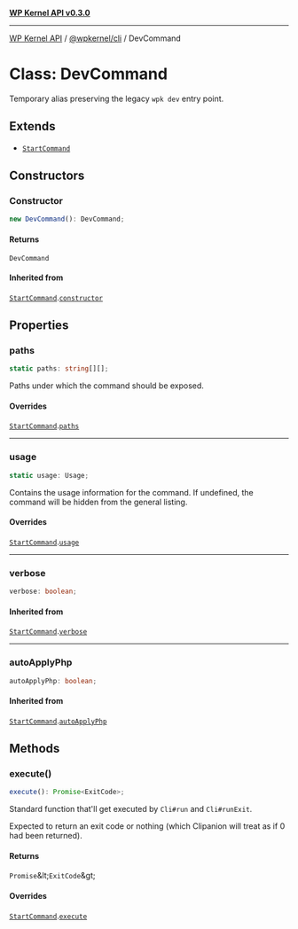 [**WP Kernel API v0.3.0**](../../../README.md)

---

[WP Kernel API](../../../README.md) / [@wpkernel/cli](../README.md) / DevCommand

# Class: DevCommand

Temporary alias preserving the legacy `wpk dev` entry point.

## Extends

- [`StartCommand`](StartCommand.md)

## Constructors

### Constructor

```ts
new DevCommand(): DevCommand;
```

#### Returns

`DevCommand`

#### Inherited from

[`StartCommand`](StartCommand.md).[`constructor`](StartCommand.md#constructor)

## Properties

### paths

```ts
static paths: string[][];
```

Paths under which the command should be exposed.

#### Overrides

[`StartCommand`](StartCommand.md).[`paths`](StartCommand.md#paths)

---

### usage

```ts
static usage: Usage;
```

Contains the usage information for the command. If undefined, the
command will be hidden from the general listing.

#### Overrides

[`StartCommand`](StartCommand.md).[`usage`](StartCommand.md#usage)

---

### verbose

```ts
verbose: boolean;
```

#### Inherited from

[`StartCommand`](StartCommand.md).[`verbose`](StartCommand.md#verbose)

---

### autoApplyPhp

```ts
autoApplyPhp: boolean;
```

#### Inherited from

[`StartCommand`](StartCommand.md).[`autoApplyPhp`](StartCommand.md#autoapplyphp)

## Methods

### execute()

```ts
execute(): Promise<ExitCode>;
```

Standard function that'll get executed by `Cli#run` and `Cli#runExit`.

Expected to return an exit code or nothing (which Clipanion will treat
as if 0 had been returned).

#### Returns

`Promise`\&lt;`ExitCode`\&gt;

#### Overrides

[`StartCommand`](StartCommand.md).[`execute`](StartCommand.md#execute)
